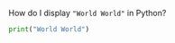 <!-- | {"id": "", "tags": [], "stats": {"repetitions": 4, "interval": 9.744000000000002, "easiness": 1.4000000000000001, "next_session": 1592667591, "last_session": 1591825710, "past_quality": "2105555", "actual_repetitions": 7}} | -->
<!-- [[FRONT]] -->
How do I display `"World World"` in Python?
<!-- [[BACK]] -->
```python
print("World World")
```
